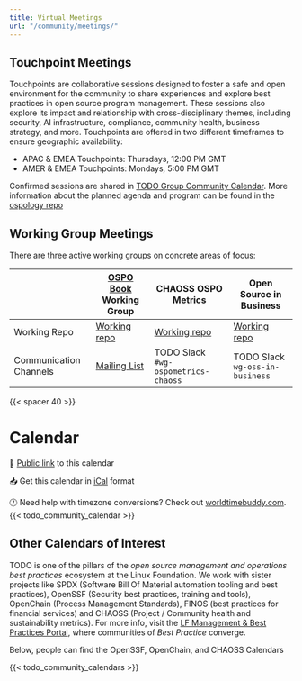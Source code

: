 ```yaml
---
title: Virtual Meetings
url: "/community/meetings/"
---
```


## Touchpoint Meetings

Touchpoints are collaborative sessions designed to foster a safe and open environment for the community to share experiences and explore best practices in open source program management. These sessions also explore its impact and relationship with cross-disciplinary themes, including security, AI infrastructure, compliance, community health, business strategy, and more. Touchpoints are offered in two different timeframes to ensure geographic availability:

- APAC & EMEA Touchpoints: Thursdays, 12:00 PM GMT
- AMER & EMEA Touchpoints: Mondays, 5:00 PM GMT

Confirmed sessions are shared in [TODO Group Community Calendar](https://todogroup.org/community/meetings/#calendar). More information about the planned agenda and program can be found in the [ospology repo](https://github.com/todogroup/ospology/tree/main/meetings)

## Working Group Meetings

There are three active working groups on concrete areas of focus:

| | [OSPO Book](https://ospobook.todogroup.org/) Working Group | CHAOSS OSPO Metrics | Open Source in Business | 
| --- | --- | --- | --- |
| Working Repo | [Working repo](https://github.com/todogroup/ospology/tree/main/ospo-book) | [Working repo](https://github.com/chaoss/wg-osp) | [Working repo](https://github.com/todogroup/ospology/tree/main/whitepapers/business-value) | 
| Communication Channels | [Mailing List](https://lists.todogroup.org/g/WG-ospo-book-project) | TODO Slack `#wg-ospometrics-chaoss`| TODO Slack `wg-oss-in-business` |

{{< spacer 40 >}}

# Calendar

📅 [Public link](https://calendar.google.com/calendar/embed?src=c_cpd890ckcd8lgtqak65o6413ts%40group.calendar.google.com&ctz=Europe%2FMadrid) to this calendar

📥 Get this calendar in [iCal](https://calendar.google.com/calendar/ical/c_cpd890ckcd8lgtqak65o6413ts%40group.calendar.google.com/public/basic.ics) format

🕐 Need help with timezone conversions? Check out [worldtimebuddy.com](worldtimebuddy.com).
{{< todo_community_calendar >}}

## Other Calendars of Interest

TODO is one of the pillars of the *open source management and operations best practices* ecosystem at the Linux Foundation. We work with sister projects like SPDX (Software Bill Of Material automation tooling and best practices), OpenSSF (Security best practices, training and tools), OpenChain (Process Management Standards), FINOS (best practices for financial services) and CHAOSS (Project / Community health and sustainability metrics). For more info, visit the [LF Management & Best Practices Portal](https://www.linuxfoundation.org/projects/management), where communities of *Best Practice* converge. 

Below, people can find the OpenSSF, OpenChain, and CHAOSS Calendars

{{< todo_community_calendars >}}
